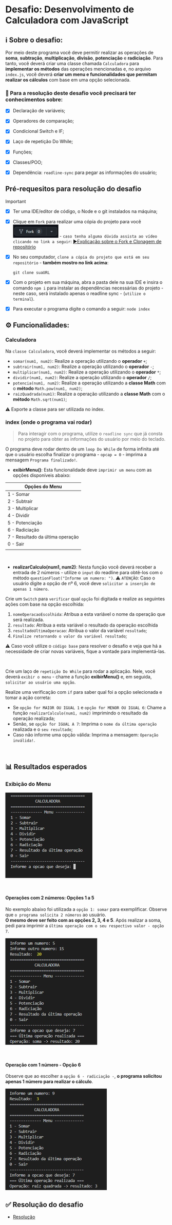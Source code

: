# Desafio: Desenvolvimento de Calculadora com JavaScript

## ℹ️ Sobre o desafio: 

Por meio deste programa você deve permitir realizar as operações de **soma**, **subtração**, **multiplicação**, **divisão**, **potenciação** e **radiciação**. Para tanto, você deverá criar uma classe chamada `Calculadora` para **implementar os métodos** das operações mencionadas e, no arquivo `index.js`, você deverá **criar um menu e funcionalidades que permitam realizar os cálculos** com base em uma opção selecionada.


### 🎯 Para a resolução deste desafio você precisará ter conhecimentos sobre:

* [x] Declaração de variáveis;
* [x] Operadores de comparação;
* [x] Condicional Switch e IF;
* [x] Laço de repetição Do While;
* [x] Funções;
* [x] Classes/POO;
* [x] Dependência: `readline-sync` para pegar as informações do usuário;



## Pré-requesitos para resolução do desafio

>[!IMPORTANT]
> 
> * [x] Ter uma IDE/editor de código, o Node e o  git instalados na máquina;
> * [x] Clique em `Fork` para realizar uma cópia do projeto para você ![Fork](./images/fork.jpg "Fork") - `caso tenha alguma dúvida assista ao vídeo clicando no link a seguir`: [▶️Explicação sobre o Fork e Clonagem de repositório](https://youtu.be/L6HX3Kw359A)
> * [x] No seu computador, `clone a cópia do projeto que está em seu repositório` - **também mostro no link acima**:
>    ```shell
>    git clone suaURL
>    ```
> * [x] Com o projeto em sua máquina, abra a pasta dele na sua IDE e insira o comando `npm i` para instalar as dependências necessárias do projeto - neste caso, será instalado apenas o readline sync - (`utilize o terminal`).
>   
> * [x] Para executar o programa digite o comando a seguir: `node index`
>   


## ⚙️ Funcionalidades:

### Calculadora

Na `classe Calculadora`, você deverá implementar os métodos a seguir:

* `somar(num1, num2)`: Realize a operação utilizando o **operador** `+`;
* `subtrair(num1, num2)`: Realize a operação utilizando o **operador** `-`;
* `multiplicar(num1, num2)`: Realize a operação utilizando o **operador** `*`;
* `dividir(num1, num2)`: Realize a operação utilizando o **operador** `/`;
* `potencia(num1, num2)`: Realize a operação utilizando a **classe Math** com o **método** `Math.pow(num1, num2)`;
* `raizQuadrada(num1)`: Realize a operação utilizando a **classe Math** com o **método** `Math.sqrt(num1)`;

⚠️ Exporte a classe para ser utilizada no index.


### index (onde o programa vai rodar)

> Para interagir com o programa, utilize o `readline sync` que já consta no projeto para obter as informações do usuário por meio do teclado.

O programa deve rodar dentro de um `loop Do While` de forma infinita até que o usuário escolha finalizar o programa - `opcap = 0` - imprima a mensagem `Programa finalizado!`.


- **exibirMenu()**: Esta funcionalidade deve `imprimir um menu` com as opções disponíveis abaixo: 

| Opções do Menu |
|--- |
| 1 - Somar |
| 2 - Subtrair |
| 3 - Multiplicar |
| 4 - Dividir |
| 5 - Potenciação |
| 6 - Radiciação |
| 7 - Resultado da última operação | 
| 0 - Sair | 
||

 
 <br/>


- **realizarCalculo(num1, num2)**: Nesta função você deverá receber a entrada de 2 números - utilize o `input` do readline para obtê-los com o método `questionFloat("Informe um numero: ")`. ⚠️ `ATENÇÃO`: Caso o usuário digite a opção de nº 6, você deve `solicitar a inserção de apenas 1 número`. <br/>

Crie um `Switch` para `verificar` qual `opção` foi digitada e realize as seguintes ações com base na opção escolhida:

1. `nomeOperacaoEscolhida`: Atribua a esta variável o nome da operação que será realizada.
1. `resultado`: Atribua a esta variável o resultado da operação escolhida
1. `resultadoUltimaOperacao`: Atribua o valor da variável `resultado`;
1. `Finalize retornando o valor da variável resultado`;

⚠️ Caso você utilize o `código base` para resolver o desafio e veja que há a necessidade de criar novas variáveis, fique a vontade para implementá-las.

 <br/>


Crie um laço de `repetição Do While` para rodar a aplicação. Nele, você deverá `exibir o menu` - chame a função **exibirMenu()** e, em seguida, `solicitar ao usuário uma opção`. <br/>

Realize uma verificação com `if` para saber qual foi a opção selecionada e tomar a ação correta:
* Se `opção for MAIOR OU IGUAL 1` e `opção for MENOR OU IGUAL 6`: Chame a função `realizarCalculo(num1, num2)` imprimindo o resultado da operação realizada;
* Senão, se `opção for IGUAL A 7`: Imprima o `nome da última operação` realizada e o `seu resultado`;
* Caso não informe uma opção válida: Imprima a mensagem: `Operação inválida!`.


 
 <br/>

## 📊 Resultados esperados

### Exibição do Menu
![Exibição do Menu](./images/menu.jpg "Exibição do Menu")


<br/>


#### Operações com 2 números: Opções 1 a 5

No exemplo abaixo foi utilizada a `opção 1: somar` para exemplificar. Observe que `o programa solicita 2 números` ao usuário. <br/> **O mesmo deve ser feito com as opções 2, 3, 4 e 5**. Após realizar a soma, pedi para imprimir a `última operação com o seu respectivo valor - opção 7`.

![Somar, subtrair, multiplicar, dividir e potenciação](./images/operacoes1_5.jpg "Somar, subtrair, multiplicar, dividir e potenciação")

<br/>

#### Operação com 1 número - Opção 6

Observe que ao escolher a `opção 6 - radiciação -`, **o programa solicitou apenas 1 número para realizar o cálculo**.

![Raiz quadrada](./images/operacao6.jpg "Raiz quadrada")




## ✅ Resolução do desafio

* [Resolução](https://github.com/giovanesouza/desafio-calculadora-js/tree/resolucao)